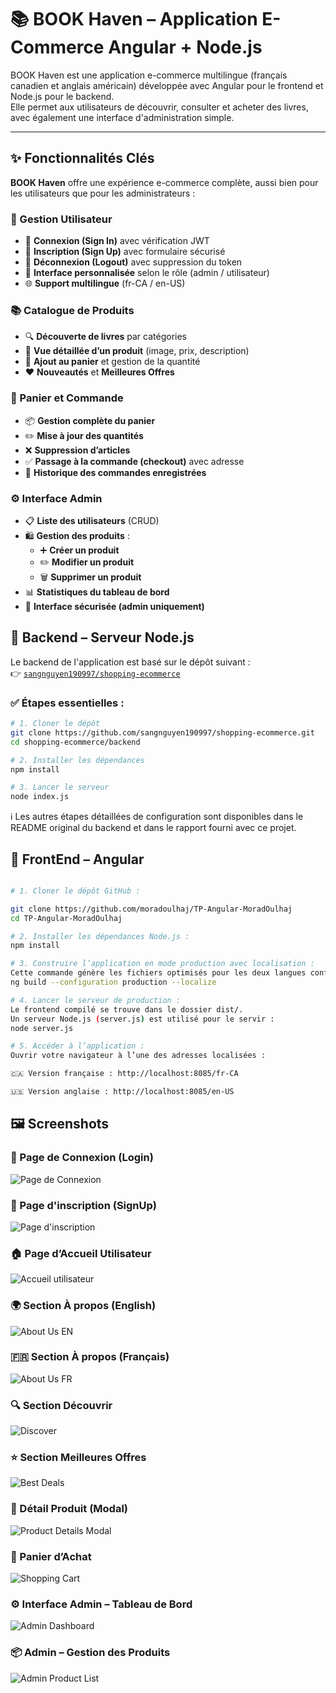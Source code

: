 # 📚 BOOK Haven – Application E-Commerce Angular + Node.js

BOOK Haven est une application e-commerce multilingue (français canadien et anglais américain) développée avec Angular pour le frontend et Node.js pour le backend.  
Elle permet aux utilisateurs de découvrir, consulter et acheter des livres, avec également une interface d'administration simple.

---

## ✨ Fonctionnalités Clés

**BOOK Haven** offre une expérience e-commerce complète, aussi bien pour les utilisateurs que pour les administrateurs :

### 👤 Gestion Utilisateur
- 🔐 **Connexion (Sign In)** avec vérification JWT
- 📝 **Inscription (Sign Up)** avec formulaire sécurisé
- 👋 **Déconnexion (Logout)** avec suppression du token
- 🧑 **Interface personnalisée** selon le rôle (admin / utilisateur)
- 🌐 **Support multilingue** (fr-CA / en-US)

### 📚 Catalogue de Produits
- 🔍 **Découverte de livres** par catégories
- 📖 **Vue détaillée d’un produit** (image, prix, description)
- 🛒 **Ajout au panier** et gestion de la quantité
- ❤️ **Nouveautés** et **Meilleures Offres**

### 🛒 Panier et Commande
- 📦 **Gestion complète du panier**
- ✏️ **Mise à jour des quantités**
- ❌ **Suppression d’articles**
- ✅ **Passage à la commande (checkout)** avec adresse
- 📜 **Historique des commandes enregistrées**

### ⚙️ Interface Admin
- 📋 **Liste des utilisateurs** (CRUD)
- 🛍️ **Gestion des produits** :
  - ➕ **Créer un produit**
  - ✏️ **Modifier un produit**
  - 🗑️ **Supprimer un produit**
- 📊 **Statistiques du tableau de bord**
- 🔐 **Interface sécurisée (admin uniquement)**


## 🔧 Backend – Serveur Node.js

Le backend de l'application est basé sur le dépôt suivant :  
👉 [`sangnguyen190997/shopping-ecommerce`](https://github.com/sangnguyen190997/shopping-ecommerce/tree/master/backend)

### ✅ Étapes essentielles :

```bash
# 1. Cloner le dépôt
git clone https://github.com/sangnguyen190997/shopping-ecommerce.git
cd shopping-ecommerce/backend

# 2. Installer les dépendances
npm install

# 3. Lancer le serveur
node index.js
```

ℹ️ Les autres étapes détaillées de configuration sont disponibles dans le README original du backend et dans le rapport fourni avec ce projet.

## 🔧 FrontEnd – Angular
```bash

# 1. Cloner le dépôt GitHub :

git clone https://github.com/moradoulhaj/TP-Angular-MoradOulhaj
cd TP-Angular-MoradOulhaj

# 2. Installer les dépendances Node.js :
npm install

# 3. Construire l’application en mode production avec localisation :
Cette commande génère les fichiers optimisés pour les deux langues configurées (fr-CA et en-US) :
ng build --configuration production --localize

# 4. Lancer le serveur de production :
Le frontend compilé se trouve dans le dossier dist/.
Un serveur Node.js (server.js) est utilisé pour le servir :
node server.js

# 5. Accéder à l’application :
Ouvrir votre navigateur à l’une des adresses localisées :

🇨🇦 Version française : http://localhost:8085/fr-CA

🇺🇸 Version anglaise : http://localhost:8085/en-US

```


## 🖼️ Screenshots

### 🔐 Page de Connexion (Login)  
![Page de Connexion](./screenshots/signin.png)

### 📝 Page d'inscription (SignUp)  
![Page d'inscription](./screenshots/signup.png)

### 🏠 Page d’Accueil Utilisateur  
![Accueil utilisateur](./screenshots/home-user.png)

### 🌍 Section À propos (English)  
![About Us EN](./screenshots/aboutus.png)

### 🇫🇷 Section À propos (Français)  
![About Us FR](./screenshots/aboutusfr.png)

### 🔍 Section Découvrir  
![Discover](./screenshots/discover.png)

### ⭐ Section Meilleures Offres  
![Best Deals](./screenshots/bestdeals.png)

### 🔎 Détail Produit (Modal)  
![Product Details Modal](./screenshots/product-details.png)

### 🛒 Panier d’Achat  
![Shopping Cart](./screenshots/cart.png)

### ⚙️ Interface Admin – Tableau de Bord  
![Admin Dashboard](./screenshots/admin-dashboard.png)

### 📦 Admin – Gestion des Produits  
![Admin Product List](./screenshots/admin-products.png)



